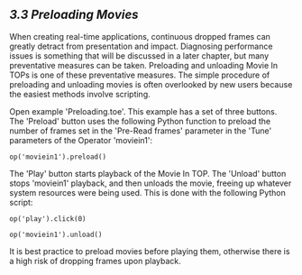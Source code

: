 ## *3.3 Preloading Movies*

When creating real-time applications, continuous dropped frames can greatly detract from presentation and impact. Diagnosing performance issues is something that will be discussed in a later chapter, but many preventative measures can be taken. Preloading and unloading Movie In TOPs is one of these preventative measures. The simple procedure of preloading and unloading movies is often overlooked by new users because the easiest methods involve scripting.

Open example 'Preloading.toe'. This example has a set of three buttons. The 'Preload' button uses the following Python function to preload the number of frames set in the 'Pre-Read frames' parameter in the 'Tune' parameters of the Operator 'moviein1':


`op('moviein1').preload()`


The 'Play' button starts playback of the Movie In TOP. The 'Unload' button stops 'moviein1' playback, and then unloads the movie, freeing up whatever system resources were being used. This is done with the following Python script:


`op('play').click(0)`

`op('moviein1').unload()`


It is best practice to preload movies before playing them, otherwise there is a high risk of dropping frames upon playback.